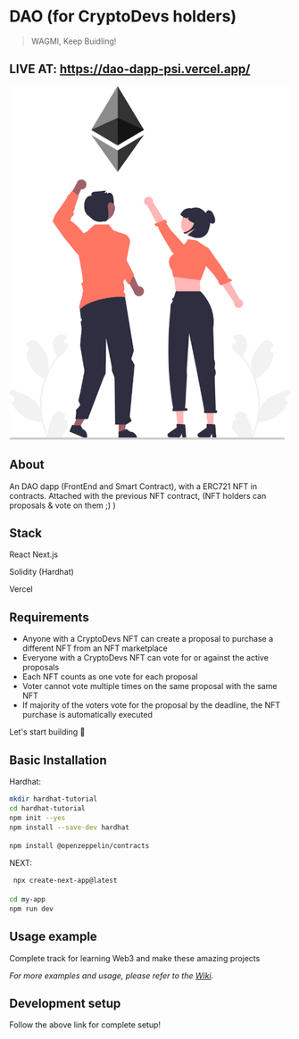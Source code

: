 # DAO (for CryptoDevs holders)
> WAGMI, Keep Buidling!

## LIVE AT: https://dao-dapp-psi.vercel.app/

![logo](https://raw.githubusercontent.com/LearnWeb3DAO/NFT-Collection/main/my-app/public/cryptodevs/0.svg)

## About

An DAO dapp (FrontEnd and Smart Contract), with a ERC721 NFT in contracts.
Attached with the previous NFT contract, (NFT holders can proposals & vote on them ;) )

## Stack

React
Next.js

Solidity (Hardhat)

Vercel

## Requirements

* Anyone with a CryptoDevs NFT can create a proposal to purchase a different NFT from an NFT marketplace
* Everyone with a CryptoDevs NFT can vote for or against the active proposals
* Each NFT counts as one vote for each proposal
* Voter cannot vote multiple times on the same proposal with the same NFT
* If majority of the voters vote for the proposal by the deadline, the NFT purchase is automatically executed

Let's start building 🚀

## Basic Installation

Hardhat:

```sh
mkdir hardhat-tutorial
cd hardhat-tutorial
npm init --yes
npm install --save-dev hardhat

npm install @openzeppelin/contracts
```

NEXT:

```sh
 npx create-next-app@latest

cd my-app
npm run dev
```

## Usage example

Complete track for learning Web3 and make these amazing projects

_For more examples and usage, please refer to the [Wiki][wiki]._

## Development setup

Follow the above link for complete setup!

<!-- Markdown link & img dfn's -->
[wiki]:  https://www.learnweb3.io/tracks/sophomore
